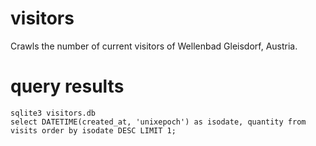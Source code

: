 # visitors
Crawls the number of current visitors of Wellenbad Gleisdorf, Austria.

# query results
```
sqlite3 visitors.db
select DATETIME(created_at, 'unixepoch') as isodate, quantity from visits order by isodate DESC LIMIT 1;
```